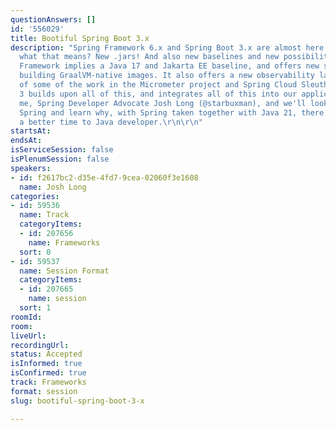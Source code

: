 ```yaml
---
questionAnswers: []
id: '556029'
title: Bootiful Spring Boot 3.x
description: "Spring Framework 6.x and Spring Boot 3.x are almost here and you know
  what that means? New .jars! And also new baselines and new possibilities! Spring
  Framework implies a Java 17 and Jakarta EE baseline, and offers new support for
  building GraalVM-native images. It also offers a new observability layer, an amalgamation
  of some of the work in the Micrometer project and Spring Cloud Sleuth. Spring Boot
  3 builds upon all of this, and integrates all of this into our application. Join
  me, Spring Developer Advocate Josh Long (@starbuxman), and we'll look at next-gen
  Spring and learn why, with Spring taken together with Java 21, there's never been
  a better time to Java developer.\r\n\r\n"
startsAt: 
endsAt: 
isServiceSession: false
isPlenumSession: false
speakers:
- id: f2617bc2-d35e-4fd7-9cea-02060f3e1608
  name: Josh Long
categories:
- id: 59536
  name: Track
  categoryItems:
  - id: 207656
    name: Frameworks
  sort: 0
- id: 59537
  name: Session Format
  categoryItems:
  - id: 207665
    name: session
  sort: 1
roomId: 
room: 
liveUrl: 
recordingUrl: 
status: Accepted
isInformed: true
isConfirmed: true
track: Frameworks
format: session
slug: bootiful-spring-boot-3-x

---
```

